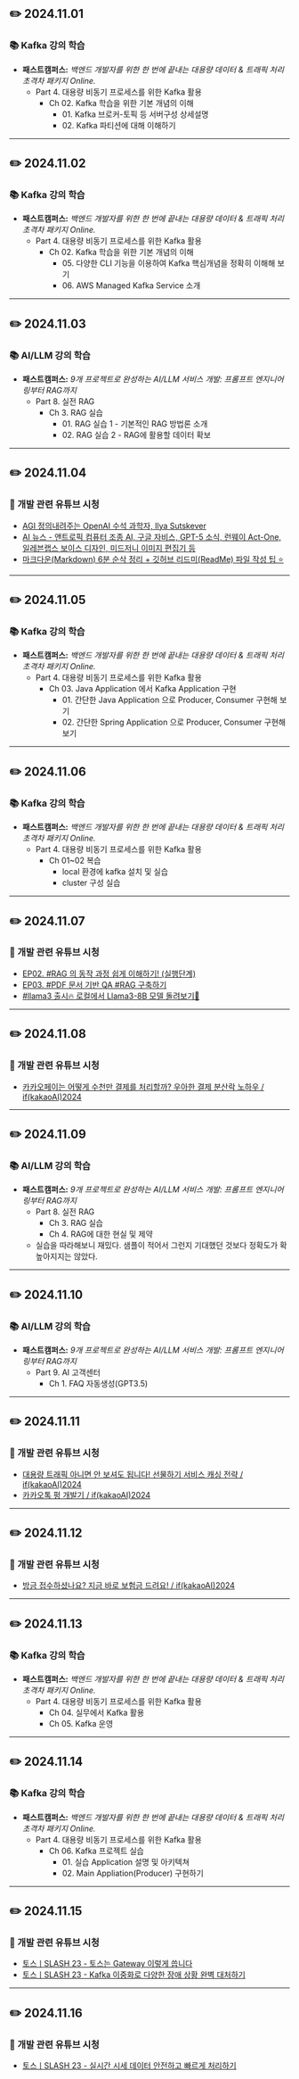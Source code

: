 ## ✏️ 2024.11.01
### 📚 Kafka 강의 학습
- **패스트캠퍼스:** _백엔드 개발자를 위한 한 번에 끝내는 대용량 데이터 & 트래픽 처리 초격차 패키지 Online._
  - Part 4. 대용량 비동기 프로세스를 위한 Kafka 활용
    - Ch 02. Kafka 학습을 위한 기본 개념의 이해
      - 01\. Kafka 브로커-토픽 등 서버구성 상세설명
      - 02\. Kafka 파티션에 대해 이해하기

---

## ✏️ 2024.11.02
### 📚 Kafka 강의 학습
- **패스트캠퍼스:** _백엔드 개발자를 위한 한 번에 끝내는 대용량 데이터 & 트래픽 처리 초격차 패키지 Online._
  - Part 4. 대용량 비동기 프로세스를 위한 Kafka 활용
    - Ch 02. Kafka 학습을 위한 기본 개념의 이해
      - 05\. 다양한 CLI 기능을 이용하여 Kafka 핵심개념을 정확히 이해해 보기
      - 06\. AWS Managed Kafka Service 소개

---

## ✏️ 2024.11.03
### 📚 AI/LLM 강의 학습
- **패스트캠퍼스:** _9개 프로젝트로 완성하는 AI/LLM 서비스 개발: 프롬프트 엔지니어링부터 RAG까지_
  - Part 8. 실전 RAG
    - Ch 3. RAG 실습
      - 01\. RAG 실습 1 - 기본적인 RAG 방법론 소개
      - 02\. RAG 실습 2 - RAG에 활용할 데이터 확보

---

## ✏️ 2024.11.04
### 🎥 개발 관련 유튜브 시청
- [AGI 정의내려주는 OpenAI 수석 과학자, Ilya Sutskever](https://youtu.be/KhxSa1o-AcI?si=K9PrDOGObj5l_nNs)
- [AI 뉴스 - 앤트로픽 컴퓨터 조종 AI, 구글 자비스, GPT-5 소식, 런웨이 Act-One, 일레븐랩스 보이스 디자인, 미드저니 이미지 편집기 등](https://youtu.be/3rJDecdueuk?si=gfht9m_IIFMtPs9j)
- [마크다운(Markdown) 6분 순삭 정리 + 깃허브 리드미(ReadMe) 파일 작성 팁 ⭐️](https://www.youtube.com/watch?v=kMEb_BzyUqk)

---

## ✏️ 2024.11.05
### 📚 Kafka 강의 학습
- **패스트캠퍼스:** _백엔드 개발자를 위한 한 번에 끝내는 대용량 데이터 & 트래픽 처리 초격차 패키지 Online._
  - Part 4. 대용량 비동기 프로세스를 위한 Kafka 활용
    - Ch 03. Java Application 에서 Kafka Application 구현
      - 01\. 간단한 Java Application 으로 Producer, Consumer 구현해 보기
      - 02\. 간단한 Spring Application 으로 Producer, Consumer 구현해 보기

---

## ✏️ 2024.11.06
### 📚 Kafka 강의 학습
- **패스트캠퍼스:** _백엔드 개발자를 위한 한 번에 끝내는 대용량 데이터 & 트래픽 처리 초격차 패키지 Online._
  - Part 4. 대용량 비동기 프로세스를 위한 Kafka 활용
    - Ch 01~02 복습
      - local 환경에 kafka 설치 및 실습
      - cluster 구성 실습

---

## ✏️ 2024.11.07
### 🎥 개발 관련 유튜브 시청
- [EP02. #RAG 의 동작 과정 쉽게 이해하기! (실행단계)](https://youtu.be/Fxc2AzrxOP8?si=0vkAIrJ9QT0H-T7e)
- [EP03. #PDF 문서 기반 QA #RAG 구축하기](https://youtu.be/Ga6kqHVKo9g?si=WRhWRBiyNFAyBAdu)
- [#llama3 출시🔥 로컬에서 Llama3-8B 모델 돌려보기👀](https://youtu.be/12CuUQIPdM4?si=XcK-C5AniJ2GZ8Zw)

---

## ✏️ 2024.11.08
### 🎥 개발 관련 유튜브 시청
- [카카오페이는 어떻게 수천만 결제를 처리할까? 우아한 결제 분산락 노하우 / if(kakaoAI)2024](https://youtu.be/4wGTavSyLxE?si=UuLRAX9k-7jLNztR)

---

## ✏️ 2024.11.09
### 📚 AI/LLM 강의 학습
- **패스트캠퍼스:** _9개 프로젝트로 완성하는 AI/LLM 서비스 개발: 프롬프트 엔지니어링부터 RAG까지_
  - Part 8. 실전 RAG
    - Ch 3. RAG 실습
    - Ch 4. RAG에 대한 현실 및 제약
  - 실습을 따라해보니 재밌다. 샘플이 적어서 그런지 기대했던 것보다 정확도가 확 높아지지는 않았다.

---

## ✏️ 2024.11.10
### 📚 AI/LLM 강의 학습
- **패스트캠퍼스:** _9개 프로젝트로 완성하는 AI/LLM 서비스 개발: 프롬프트 엔지니어링부터 RAG까지_
  - Part 9. AI 고객센터
    - Ch 1. FAQ 자동생성(GPT3.5)

---

## ✏️ 2024.11.11
### 🎥 개발 관련 유튜브 시청
- [대용량 트래픽 아니면 안 보셔도 됩니다! 선물하기 서비스 캐싱 전략 / if(kakaoAI)2024](https://youtu.be/BUV4A2F9i7w?si=64nnIWu_GIclDYqa)
- [카카오톡 펑 개발기 / if(kakaoAI)2024](https://youtu.be/8u13hn5NLQo?si=pFFNv6GfhrSg7KNL)

---

## ✏️ 2024.11.12
### 🎥 개발 관련 유튜브 시청
- [방금 접수하셨나요? 지금 바로 보험금 드려요! / if(kakaoAI)2024](https://youtu.be/ElSiWnYj4z8?si=j8srL3ZNrpIFyAyJ)

---

## ✏️ 2024.11.13
### 📚 Kafka 강의 학습
- **패스트캠퍼스:** _백엔드 개발자를 위한 한 번에 끝내는 대용량 데이터 & 트래픽 처리 초격차 패키지 Online._
  - Part 4. 대용량 비동기 프로세스를 위한 Kafka 활용
    - Ch 04. 실무에서 Kafka 활용
    - Ch 05. Kafka 운영

---

## ✏️ 2024.11.14
### 📚 Kafka 강의 학습
- **패스트캠퍼스:** _백엔드 개발자를 위한 한 번에 끝내는 대용량 데이터 & 트래픽 처리 초격차 패키지 Online._
  - Part 4. 대용량 비동기 프로세스를 위한 Kafka 활용
    - Ch 06. Kafka 프로젝트 실습
      - 01\. 실습 Application 설명 및 아키텍쳐
      - 02\. Main Appliation(Producer) 구현하기

---

## ✏️ 2024.11.15
### 🎥 개발 관련 유튜브 시청
- [토스ㅣSLASH 23 - 토스는 Gateway 이렇게 씁니다](https://youtu.be/Zs3jVelp0L8?si=T3xYJNIS8osEFuzg)
- [토스ㅣSLASH 23 - Kafka 이중화로 다양한 장애 상황 완벽 대처하기](https://youtu.be/Pzkioe7Dvo4?si=gezSM2lk4uUWalLy)

---

## ✏️ 2024.11.16
### 🎥 개발 관련 유튜브 시청
- [토스ㅣSLASH 23 - 실시간 시세 데이터 안전하고 빠르게 처리하기](https://youtu.be/SF7eqlL0mjw?si=MAwTZaVJ5-28Oy6p)